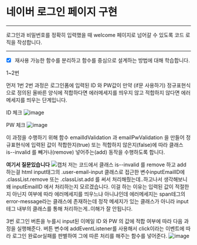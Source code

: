 # 네이버 로그인 페이지 구현

---

로그인과 비밀번호를 정확히 입력했을 때 welcome 페이지로 넘어갈 수 있도록 코드 로직을 작성합니다.


---
- [x] 재사용 가능한 함수를 분리하고 함수를 중심으로 설계하는 방법에 대해 학습합니다.

1~2번

먼저 1번 2번 과정은 로그인폼에 입력된 ID 와 PW값이 
만약 (if문 사용하기) 정규표현식으로 정의된 올바른 양식에 적합하다면 에러메세지를 띄우지 않고 적합하지 않다면 에러메세지를 띄우는 단계입니다.

ID 체크
![image](https://github.com/SEUNGJUNHWANG/js-homework/assets/148776199/07a2f3c8-71c7-4890-9889-0336a175a919)

PW 체크
![image](https://github.com/SEUNGJUNHWANG/js-homework/assets/148776199/ef9d66b4-f153-4b95-bd34-d4c83ef817af)

이 과정을 수행하기 위해 함수 emailIdValidation 과 emailPwValidation 을 만들어 정규표현식에 입력된 값이 적합한지(true) 또는 적합하지 않은지(false)에 따라
클래스 is--invalid 를 빼거나(remove) 넣어주는(add) 동작을 수행하도록 합니다.

**여기서 질문있습니다**
![캡처](https://github.com/SEUNGJUNHWANG/js-homework/assets/148776199/c18790c5-421b-4ebd-a27b-6705bdbedbe7)
저는 코드에서 클래스 is--invalid 를 remove 하고 add 하는걸 html input태그의 .user-email-input 클래스로 접근한 변수inputEmailID에 .classList.remove 또는 .classList.add 를 써서
처리해줬는데..하고나서 생각해보니 왜 inputEmailID 에서 처리하는지 모르겠습니다.
이걸 하는 이유는 입력된 값이 적절한지 아닌지 여부에 따라 에러메세지를 띄우느냐 아니냐인데 에러메세지는 span테그의 error-message라는 클래스에 존재하는데 정작 메세지가 있는 클래스가 아니라 input테그 내부의 클래스를 통해 처리하는게..이해가 잘 안됩니다.

3번
로그인 버튼을 누를시 input된 이메일 ID 와 PW 의 값에 적합 여부에 따라 다음 과정을 실행해준다.
버튼 변수에 addEventListener를 사용해서 click이라는 이벤트에 따라 로그인 완료or실패를 판별하여 그에 따른 처리를 해주는 함수를 넣어준다.
![image](https://github.com/SEUNGJUNHWANG/js-homework/assets/148776199/b4103667-ab4d-4376-9e1a-2387203819a6)








